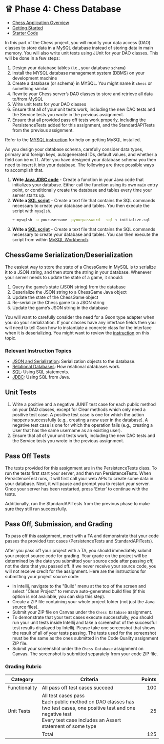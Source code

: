 # ♕ Phase 4: Chess Database

- [Chess Application Overview](../chess.md)
- [Getting Started](getting-started.md)
- [Starter Code](starter-code)

In this part of the Chess project, you will modify your data access (DAO) classes to store data in a MySQL database instead of storing data in main memory. You will also write unit tests using JUnit for your DAO classes. This will be done in a few steps:

1. Design your database tables (i.e., your database `schema`)
2. Install the MYSQL database management system (DBMS) on your development machine
3. Create a database (or schema) in MYSQL. You might name it `chess` or something similar.
4. Rewrite your Chess server’s DAO classes to store and retrieve all data to/from MySQL
5. Write unit tests for your DAO classes
6. Ensure that all of your unit tests work, including the new DAO tests and the Service tests you wrote in the previous assignment.
7. Ensure that all provided pass off tests work properly, including the PersistenceTests added for this assignment, and the StandardAPITests from the previous assignment.

Refer to the [MYSQL instruction](../../../../instruction/mysql/mysql.md) for help on getting MySQL installed.

As you design your database schema, carefully consider data types, primary and foreign keys, autogenerated IDs, default values, and whether a field can be `null`. After you have designed your database schema you then need to insert it into your database. The following are three possible ways to accomplish that.

1. **Write [Java JDBC code](../../../../instruction/db-jdbc/db-jdbc.md)** - Create a function in your Java code that initializes your database. Either call the function using its own `main` entry point, or conditionally create the database and tables every time your server starts up.
1. **Write a [SQL script](../../../../instruction/db-sql/db-sql.md)** - Create a text file that contains the SQL commands necessary to create your database and tables. You then execute the script with `mysqlsh`.
   ```sh
   ➜ mysqlsh -u yourusername -pyourpassword --sql < initialize.sql
   ```
1. **Write a [SQL script](../../../../instruction/db-sql/db-sql.md)** - Create a text file that contains the SQL commands necessary to create your database and tables. You can then execute the script from within [MySQL Workbench](https://www.mysql.com/products/workbench/).

## ChessGame Serialization/Deserialization

The easiest way to store the state of a ChessGame in MySQL is to serialize it to a JSON string, and then store the string in your database. Whenever your server needs to update the state of a game, it should:

1. Query the game’s state (JSON string) from the database
2. Deserialize the JSON string to a ChessGame Java object
3. Update the state of the ChessGame object
4. Re-serialize the Chess game to a JSON string
5. Update the game’s JSON string in the database

You will want to carefully consider the need for a Gson type adapter when you do your serialization. If your classes have any interface fields then you will need to tell Gson how to instantiate a concrete class for the interface when it is deserializing. You might want to review the [instruction](../../../../instruction/db-jdbc/db-jdbc.md) on this topic.

### Relevant Instruction Topics

- [JSON and Serialization](../../../../instruction/json/json.md): Serialization objects to the database.
- [Relational Databases](../../instruction/): How relational databases work.
- [SQL](../../instruction/db-sql/): Using SQL statements.
- [JDBC](../../instruction/db-jdbc/): Using SQL from Java.

## Unit Tests

1. Write a positive and a negative JUNIT test case for each public method on your DAO classes, except for Clear methods which only need a positive test case. A positive test case is one for which the action happens successfully (e.g., creating a new user in the database). A negative test case is one for which the operation fails (e.g., creating a User that has the same username as an existing user).
2. Ensure that all of your unit tests work, including the new DAO tests and the Service tests you wrote in the previous assignment.

## Pass Off Tests

The tests provided for this assignment are in the PersistenceTests class. To run the tests first start your server, and then run PersistenceTests. When PersistenceTest runs, it will first call your web APIs to create some data in your database. Next, it will pause and prompt you to restart your server. Once your server has been restarted, press ‘Enter’ to continue with the tests.

Additionally, run the StandardAPITests from the previous phase to make sure they still run successfully.

## Pass Off, Submission, and Grading

To pass off this assignment, meet with a TA and demonstrate that your code passes the provided test cases (PersistenceTests and StandardAPITests).

After you pass off your project with a TA, you should immediately submit your project source code for grading. Your grade on the project will be determined by the date you submitted your source code after passing off, not the date that you passed off. If we never receive your source code, you will not receive credit for the assignment. Here are the instructions for submitting your project source code:

- In Intellij, navigate to the "Build" menu at the top of the screen and select "Clean Project" to remove auto-generated build files (if this option is not available, you can skip this step).
- Create a ZIP file containing your whole project folder (not just the Java source files).
- Submit your ZIP file on Canvas under the `Chess Database` assignment.
- To demonstrate that your test cases execute successfully, you should run your unit tests inside Intellij and take a screenshot of the successful test results displayed by Intellij. Please take one screenshot that shows the result of all of your tests passing. The tests used for the screenshot must be the same as the ones submitted in the Code Quality assignment ZIP file.
- Submit your screenshot under the `Chess Database` assignment on Canvas. The screenshot is submitted separately from your code ZIP file.

### Grading Rubric

| Category      | Criteria                                                                                                                                                                            | Points |
| ------------- | ----------------------------------------------------------------------------------------------------------------------------------------------------------------------------------- | -----: |
| Functionality | All pass off test cases succeed                                                                                                                                                     |    100 |
| Unit Tests    | All test cases pass<br/>Each public method on DAO classes has two test cases, one positive test and one negative test<br/>Every test case includes an Assert statement of some type |     25 |
|               | Total                                                                                                                                                                               |    125 |
